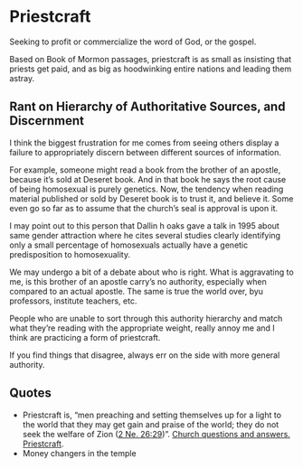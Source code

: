 # Priestcraft
Seeking to profit or commercialize the word of God, or the gospel.

Based on Book of Mormon passages, priestcraft is as small as insisting that priests get paid, and as big as hoodwinking entire nations and leading them astray.

## Rant on Hierarchy of Authoritative Sources, and Discernment
I think the biggest frustration for me comes from seeing others display a failure to appropriately discern between different sources of information. 

For example, someone might read a book from the brother of an apostle, because it’s sold at Deseret book. And in that book he says the root cause of being homosexual is purely genetics. Now, the tendency when reading material published or sold by Deseret book is to trust it, and believe it. Some even go so far as to assume that the church’s seal is approval is upon it. 

I may point out to this person that Dallin h oaks gave a talk in 1995 about same gender attraction where he cites several studies clearly identifying only a small percentage of homosexuals actually have a genetic predisposition to homosexuality.

We may undergo a bit of a debate about who is right. What is aggravating to me, is this brother of an apostle carry’s no authority, especially when compared to an actual apostle. The same is true the world over, byu professors, institute teachers, etc.

People who are unable to sort through this authority hierarchy and match what they’re reading with the appropriate weight, really annoy me and I think are practicing a form of priestcraft. 

If you find things that disagree, always err on the side with more general authority.


## Quotes
- Priestcraft is, “men preaching and setting themselves up for a light to the world that they may get gain and praise of the world; they do not seek the welfare of Zion ([2 Ne. 26:29](https://www.churchofjesuschrist.org/study/scriptures/bofm/2-ne/26.29?lang=eng#p29))”. [Church questions and answers. Priestcraft](https://www.churchofjesuschrist.org/study/scriptures/gs/priestcraft?lang=eng#p4).
- Money changers in the temple